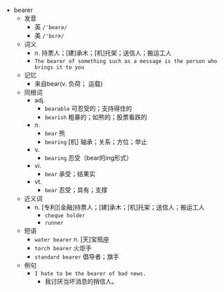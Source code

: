 - bearer
  - 发音
    - 英 `/'beərə/`
    - 美 `/'bɛrɚ/`
  - 词义
    - n. 持票人；[建]承木；[机]托架；送信人；搬运工人
    - `The bearer of something such as a message is the person who brings it to you`
  - 记忆
    - 来自bear(v. 负荷； 运载)
  - 同根词
    - adj.
      - `bearable` 可忍受的；支持得住的
      - `bearish` 粗暴的；如熊的；股票看跌的
    - n.
      - `bear` 熊
      - `bearing` [机] 轴承；关系；方位；举止
    - v.
      - `bearing` 忍受（bear的ing形式）
    - vi.
      - `bear` 承受；结果实
    - vt.
      - `bear` 忍受；具有；支撑
  - 近义词
    - n. [专利][金融]持票人；[建]承木；[机]托架；送信人；搬运工人
      - `cheque holder`
      - `runner`
  - 短语
    - `water bearer` n. [天]宝瓶座 
    - `torch bearer` 火炬手 
    - `standard bearer` 倡导者；旗手 
  - 例句
    - `I hate to be the bearer of bad news.`
      - 我讨厌当坏消息的捎信人。

